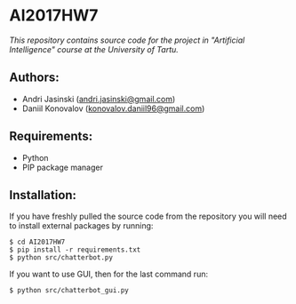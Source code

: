 # AI2017HW7

_*This repository contains source code for the project in "Artificial Intelligence" course at the University of Tartu.*_

## Authors:
* Andri Jasinski (andri.jasinski@gmail.com)
* Daniil Konovalov (konovalov.daniil96@gmail.com)

## Requirements:
* Python
* PIP package manager

## Installation:
If you have freshly pulled the source code from the repository you will need to install external packages by running:

```
$ cd AI2017HW7
$ pip install -r requirements.txt
$ python src/chatterbot.py
```
If you want to use GUI, then for the last command run:
```
$ python src/chatterbot_gui.py
```